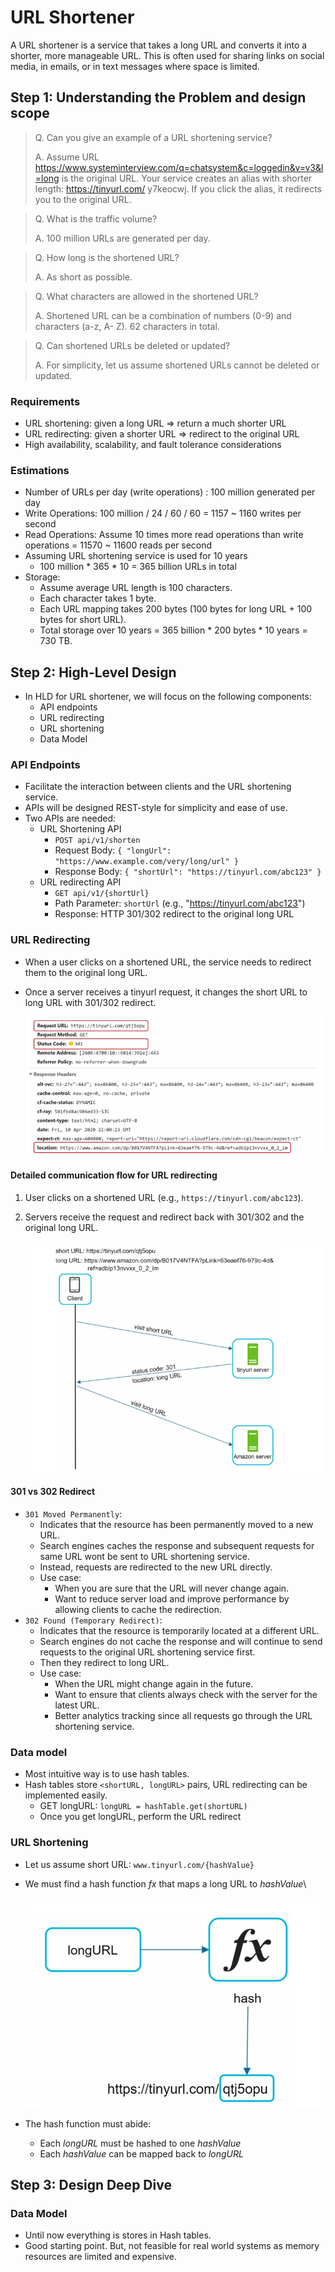 # URL Shortener

A URL shortener is a service that takes a long URL and converts it into a shorter, more manageable URL. This is often used for sharing links on social media, in emails, or in text messages where space is limited.

## Step 1: Understanding the Problem and design scope

> Q. Can you give an example of a URL shortening service?
>
> A. Assume URL https://www.systeminterview.com/q=chatsystem&c=loggedin&v=v3&l=long is the original
URL. Your service creates an alias with shorter length: https://tinyurl.com/ y7keocwj. If you
click the alias, it redirects you to the original URL.

> Q. What is the traffic volume?
>
> A. 100 million URLs are generated per day.

> Q. How long is the shortened URL?
>
> A. As short as possible.

> Q. What characters are allowed in the shortened URL?
>
> A. Shortened URL can be a combination of numbers (0-9) and characters (a-z, A- Z). 62 characters in total.

> Q. Can shortened URLs be deleted or updated?
>
> A. For simplicity, let us assume shortened URLs cannot be deleted or updated.

### Requirements

- URL shortening: given a long URL => return a much shorter URL
- URL redirecting: given a shorter URL => redirect to the original URL
- High availability, scalability, and fault tolerance considerations

### Estimations
- Number of URLs per day (write operations) : 100 million generated per day
- Write Operations: 100 million / 24 / 60 / 60 = 1157  ~ 1160 writes per second
- Read Operations: Assume 10 times more read operations than write operations = 11570  ~ 11600 reads per second
- Assuming URL shortening service is used for 10 years
  - 100 million * 365 * 10 = 365 billion URLs in total
- Storage: 
  - Assume average URL length is 100 characters. 
  - Each character takes 1 byte. 
  - Each URL mapping takes 200 bytes (100 bytes for long URL + 100 bytes for short URL). 
  - Total storage over 10 years = 365 billion * 200 bytes * 10 years = 730 TB.

## Step 2: High-Level Design

- In HLD for URL shortener, we will focus on the following components:
  - API endpoints
  - URL redirecting
  - URL shortening
  - Data Model

### API Endpoints

- Facilitate the interaction between clients and the URL shortening service.
- APIs will be designed REST-style for simplicity and ease of use.
- Two APIs are needed:
  - URL Shortening API
    - `POST api/v1/shorten`
    - Request Body: `{ "longUrl": "https://www.example.com/very/long/url" }`
    - Response Body: `{ "shortUrl": "https://tinyurl.com/abc123" }`
  - URL redirecting API
    - `GET api/v1/{shortUrl}`
    - Path Parameter: `shortUrl` (e.g., "https://tinyurl.com/abc123")
    - Response: HTTP 301/302 redirect to the original long URL


### URL Redirecting

- When a user clicks on a shortened URL, the service needs to redirect them to the original long URL.
- Once a server receives a tinyurl request, it changes the short URL to long URL with 301/302 redirect.

    ![api-side-url-redirecting](../../images/urlShortener/url-redirecting-1.png)

#### Detailed communication flow for URL redirecting

1. User clicks on a shortened URL (e.g., `https://tinyurl.com/abc123`).
2. Servers receive the request and redirect back with 301/302 and the original long URL.

    ![detailed-communication](../../images/urlShortener/url-redirecting-2.png)

#### 301 vs 302 Redirect

- `301 Moved Permanently`: 
  - Indicates that the resource has been permanently moved to a new URL. 
  - Search engines caches the response and subsequent requests for same URL wont be sent to URL shortening service.
  - Instead, requests are redirected to the new URL directly.
  - Use case: 
    - When you are sure that the URL will never change again.
    - Want to reduce server load and improve performance by allowing clients to cache the redirection.
- `302 Found (Temporary Redirect)`:
  - Indicates that the resource is temporarily located at a different URL.
  - Search engines do not cache the response and will continue to send requests to the original URL shortening service first.
  - Then they redirect to long URL.
  - Use case: 
    - When the URL might change again in the future.
    - Want to ensure that clients always check with the server for the latest URL.
    - Better analytics tracking since all requests go through the URL shortening service.

### Data model

- Most intuitive way is to use hash tables. 
- Hash tables store `<shortURL, longURL>` pairs, URL redirecting can be implemented easily.
  - GET longURL: `longURL = hashTable.get(shortURL)`
  - Once you get longURL, perform the URL redirect

### URL Shortening

- Let us assume short URL: `www.tinyurl.com/{hashValue}`
- We must find a hash function _fx_ that maps a long URL to _hashValue_\

    ![hash-function](../../images/urlShortener/url-shortening-1.png)

- The hash function must abide:
  - Each _longURL_ must be hashed to one _hashValue_
  - Each _hashValue_ can be mapped back to _longURL_

## Step 3: Design Deep Dive

### Data Model

- Until now everything is stores in Hash tables.
- Good starting point. But, not feasible for real world systems as memory resources are limited and expensive.